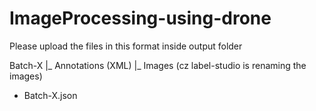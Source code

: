 # ImageProcessing-using-drone

Please upload the files in this format inside output folder

Batch-X
  |_ Annotations (XML)
  |_ Images (cz label-studio is renaming the images)
   - Batch-X.json
